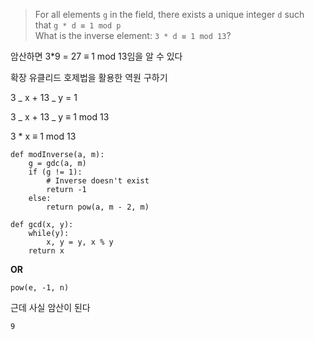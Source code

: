 > For all elements `g` in the field, there exists a unique integer `d` such that `g * d ≡ 1 mod p`
> <br>What is the inverse element: `3 * d ≡ 1 mod 13`?

암산하면 3\*9 = 27 ≡ 1 mod 13임을 알 수 있다

확장 유클리드 호제법을 활용한 역원 구하기

3 _ x + 13 _ y = 1

3 _ x + 13 _ y ≡ 1 mod 13

3 \* x ≡ 1 mod 13

```
def modInverse(a, m):
    g = gdc(a, m)
    if (g != 1):
        # Inverse doesn't exist
        return -1
    else:
        return pow(a, m - 2, m)

def gcd(x, y):
    while(y):
        x, y = y, x % y
    return x
```

**OR**

```
pow(e, -1, n)
```

근데 사실 암산이 된다

`9`
